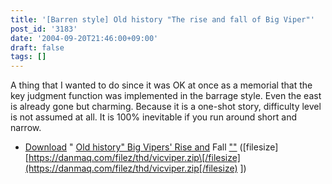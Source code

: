 ```yaml
---
title: '[Barren style] Old history "The rise and fall of Big Viper"'
post_id: '3183'
date: '2004-09-20T21:46:00+09:00'
draft: false
tags: []
---
```


A thing that I wanted to do since it was OK at once as a memorial that the key judgment function was implemented in the barrage style. Even the east is already gone but charming. Because it is a one-shot story, difficulty level is not assumed at all. It is 100% inevitable if you run around short and narrow.

*   [Download](/filez/thd/vicviper.zip) " [Old history" Big Vipers' Rise and](/filez/thd/vicviper.zip) Fall [""](/filez/thd/vicviper.zip) (\[filesize\] [https://danmaq.com/filez/thd/vicviper.zip\[/filesize](https://danmaq.com/filez/thd/vicviper.zip[/filesize) \])